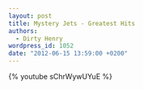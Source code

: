 ```yaml
---
layout: post
title: Mystery Jets - Greatest Hits
authors:
  - Dirty Henry
wordpress_id: 1052
date: "2012-06-15 13:59:00 +0200"
---
```


{% youtube sChrWywUYuE %}
